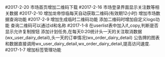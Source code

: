 #2017-2-20
市场首页增加二维码下载
#2017-2-16
市场登录界面显示关注数等相关数据
#2017-2-10
增加龙帝惊临每天自动获取二维码(有效期12小时)
增加市场数据查询功能
#2017-2-9
增加生成临时二维码功能
添加二维码时增加自定义logo功能
查询二维码可以通过id和名称
#2017-1-8
在userlist表中加入if_copy,判断是否显示允许复制按钮
添加计划任务,在每天0:20统计头一天的关注取消数据(wx_user_dairy_detail),头一天的订单情况(wx_order_dairy_detail)
公告牌的图表和数据直接调用wx_user_dairy_detail,wx_order_dairy_detail,提高访问速度.
#2017-1-7
增加标签管理功能
